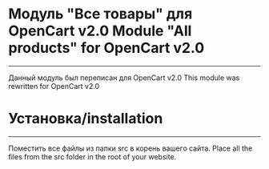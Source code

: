 # Модуль "Все товары" для OpenCart v2.0 Module "All products" for OpenCart v2.0
------------
Данный модуль был переписан для OpenCart v2.0
This module was rewritten for OpenCart v2.0

# Установка/installation
----------------------------
Поместить все файлы из папки src в корень вашего сайта.
Place all the files from the src folder in the root of your website.